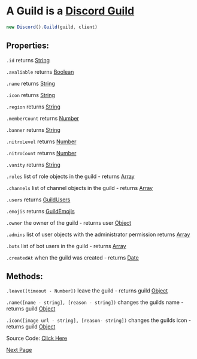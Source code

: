 # A Guild is a [Discord Guild](https://discord.com/developers/docs/resources/guild)
```js
new Discord().Guild(guild, client)
```

## Properties: 

`.id` returns [String](https://javascript.info/types#string)

`.avaliable` returns [Boolean](https://javascript.info/types#boolean-logical-type)

`.name` returns [String](https://javascript.info/types#string)

`.icon` returns [String](https://javascript.info/types#string)

`.region` returns [String](https://javascript.info/types#string)

`.memberCount` returns [Number](https://javascript.info/types#number)

`.banner` returns [String](https://javascript.info/types#string)

`.nitroLevel` returns [Number](https://javascript.info/types#number)

`.nitroCount` returns [Number](https://javascript.info/types#number)

`.vanity` returns [String](https://javascript.info/types#string)

`.roles` list of role objects in the guild - returns [Array](https://javascript.info/array)

`.channels` list of channel objects in the guild - returns [Array](https://javascript.info/array)

`.users` returns [GuildUsers](https://github.com/discordjslib/discordjslib/blob/main/Documentation/Classes/Guild.md#GuildEmojis)

`.emojis` returns [GuildEmojis](https://github.com/discordjslib/discordjslib/blob/main/Documentation/Classes/Guild.md#GuildEmojis)

`.owner` the owner of the guild - returns user [Object](https://javascript.info/object)

`.admins` list of user objects with the administrator permission returns [Array](https://javascript.info/array)

`.bots` list of bot users in the guild - returns [Array](https://javascript.info/array)

`.createdAt` when the guild was created - returns [Date](https://javascript.info/date)


## Methods:

`.leave([timeout - Number])` leave the guild - returns guild [Object](https://javascript.info/object)

`.name([name - string], [reason - string])` changes the guilds name - returns guild [Object](https://javascript.info/object)

`.icon([image url - string], [reason- string])` changes the guilds icon - returns guild [Object](https://javascript.info/object)


Source Code: [Click Here](https://github.com/discordjslib/discordjslib/tree/main/lib/Classes/Guild/Guild.js)

[Next Page](https://github.com/discordjslib/discordjslib/blob/main/Documentation/Classes/GuildMember.md)
